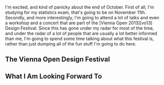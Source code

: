I'm excited, and kind of panicky about the end of October. First of all, I'm studying for my statistics exam, that's going to be on November 11th. Secondly, and more interestingly, I'm going to attend a lot of talks and even a workshop and a concert that are part of the [Vienna Open 2013][vo13] Design Festival. Since this has gone under my radar for most of the time, and under the radar of a lot of people that are usually a lot better informed than me, I'm going to spend some time talking about what this festival is, rather than just dumping all of the fun stuff I'm going to do here.

## The Vienna Open Design Festival

## What I Am Looking Forward To

